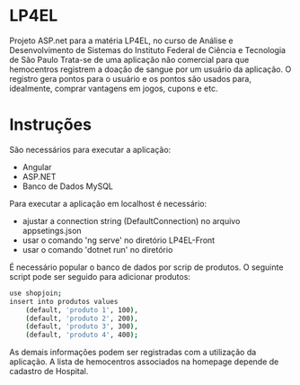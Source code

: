 # LP4EL
Projeto ASP.net para a matéria LP4EL, no curso de Análise e Desenvolvimento de Sistemas do Instituto Federal de Ciência e Tecnologia de São Paulo
Trata-se de uma aplicação não comercial para que hemocentros registrem a doação de sangue por um usuário da aplicação. O registro gera pontos para o usuário e os pontos são
usados para, idealmente, comprar vantagens em jogos, cupons e etc.

# Instruções
São necessários para executar a aplicação:
  - Angular
  - ASP.NET
  - Banco de Dados MySQL
  
Para executar a aplicação em localhost é necessário:
  - ajustar a connection string (DefaultConnection) no arquivo appsetings.json
  - usar o comando 'ng serve' no diretório LP4EL-Front
  - usar o comando 'dotnet run' no diretório

É necessário popular o banco de dados por scrip de produtos. O seguinte script pode ser seguido para adicionar produtos:

```sh
use shopjoin;
insert into produtos values
    (default, 'produto 1', 100),
    (default, 'produto 2', 200),
    (default, 'produto 3', 300),
    (default, 'produto 4', 400);
```

As demais informações podem ser registradas com a utilização da aplicação. A lista de hemocentros associados na homepage depende de cadastro de Hospital.
